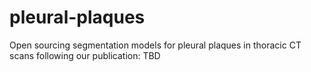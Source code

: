 # pleural-plaques
Open sourcing segmentation models for pleural plaques in thoracic CT scans following our publication: TBD
